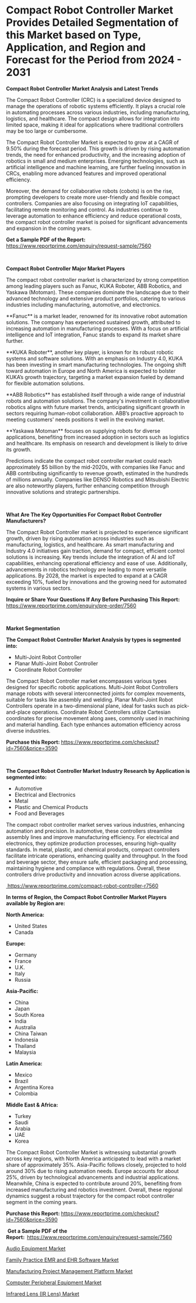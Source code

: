 <p><h1>Compact Robot Controller Market Provides Detailed Segmentation of this Market based on Type, Application, and Region and Forecast for the Period from 2024 - 2031</h1></p><p><strong>Compact Robot Controller Market Analysis and Latest Trends</strong></p>
<p><p>The Compact Robot Controller (CRC) is a specialized device designed to manage the operations of robotic systems efficiently. It plays a crucial role in automating processes across various industries, including manufacturing, logistics, and healthcare. The compact design allows for integration into limited space, making it ideal for applications where traditional controllers may be too large or cumbersome.</p><p>The Compact Robot Controller Market is expected to grow at a CAGR of 9.50% during the forecast period. This growth is driven by rising automation trends, the need for enhanced productivity, and the increasing adoption of robotics in small and medium enterprises. Emerging technologies, such as artificial intelligence and machine learning, are further fueling innovation in CRCs, enabling more advanced features and improved operational efficiency.</p><p>Moreover, the demand for collaborative robots (cobots) is on the rise, prompting developers to create more user-friendly and flexible compact controllers. Companies are also focusing on integrating IoT capabilities, facilitating remote monitoring and control. As industries continue to leverage automation to enhance efficiency and reduce operational costs, the compact robot controller market is poised for significant advancements and expansion in the coming years.</p></p>
<p><strong>Get a Sample PDF of the Report:&nbsp;</strong> <a href="https://www.reportprime.com/enquiry/request-sample/7560?utm_campaign=1126&utm_medium=2&utm_source=Github&utm_content=ia&utm_term=28112024&utm_id=compact-robot-controller">https://www.reportprime.com/enquiry/request-sample/7560</a></p>
<p>&nbsp;</p>
<p><strong>Compact Robot Controller Major Market Players</strong></p>
<p><p>The compact robot controller market is characterized by strong competition among leading players such as Fanuc, KUKA Roboter, ABB Robotics, and Yaskawa (Motoman). These companies dominate the landscape due to their advanced technology and extensive product portfolios, catering to various industries including manufacturing, automotive, and electronics.</p><p>**Fanuc** is a market leader, renowned for its innovative robot automation solutions. The company has experienced sustained growth, attributed to increasing automation in manufacturing processes. With a focus on artificial intelligence and IoT integration, Fanuc stands to expand its market share further.</p><p>**KUKA Roboter**, another key player, is known for its robust robotic systems and software solutions. With an emphasis on Industry 4.0, KUKA has been investing in smart manufacturing technologies. The ongoing shift toward automation in Europe and North America is expected to bolster KUKA’s growth trajectory, targeting a market expansion fueled by demand for flexible automation solutions.</p><p>**ABB Robotics** has established itself through a wide range of industrial robots and automation solutions. The company's investment in collaborative robotics aligns with future market trends, anticipating significant growth in sectors requiring human-robot collaboration. ABB’s proactive approach to meeting customers' needs positions it well in the evolving market.</p><p>**Yaskawa Motoman** focuses on supplying robots for diverse applications, benefiting from increased adoption in sectors such as logistics and healthcare. Its emphasis on research and development is likely to drive its growth.</p><p>Predictions indicate the compact robot controller market could reach approximately $5 billion by the mid-2020s, with companies like Fanuc and ABB contributing significantly to revenue growth, estimated in the hundreds of millions annually. Companies like DENSO Robotics and Mitsubishi Electric are also noteworthy players, further enhancing competition through innovative solutions and strategic partnerships.</p></p>
<p>&nbsp;</p>
<p><strong>What Are The Key Opportunities For Compact Robot Controller Manufacturers?</strong></p>
<p><p>The Compact Robot Controller market is projected to experience significant growth, driven by rising automation across industries such as manufacturing, logistics, and healthcare. As smart manufacturing and Industry 4.0 initiatives gain traction, demand for compact, efficient control solutions is increasing. Key trends include the integration of AI and IoT capabilities, enhancing operational efficiency and ease of use. Additionally, advancements in robotics technology are leading to more versatile applications. By 2028, the market is expected to expand at a CAGR exceeding 10%, fueled by innovations and the growing need for automated systems in various sectors.</p></p>
<p><strong>Inquire or Share Your Questions If Any Before Purchasing This Report:</strong> <a href="https://www.reportprime.com/enquiry/pre-order/7560?utm_campaign=1126&utm_medium=2&utm_source=Github&utm_content=ia&utm_term=28112024&utm_id=compact-robot-controller">https://www.reportprime.com/enquiry/pre-order/7560</a></p>
<p>&nbsp;</p>
<p><strong>Market Segmentation</strong></p>
<p><strong>The Compact Robot Controller Market Analysis by types is segmented into:</strong></p>
<p><ul><li>Multi-Joint Robot Controller</li><li>Planar Multi-Joint Robot Controller</li><li>Coordinate Robot Controller</li></ul></p>
<p><p>The Compact Robot Controller market encompasses various types designed for specific robotic applications. Multi-Joint Robot Controllers manage robots with several interconnected joints for complex movements, suitable for tasks like assembly and welding. Planar Multi-Joint Robot Controllers operate in a two-dimensional plane, ideal for tasks such as pick-and-place operations. Coordinate Robot Controllers utilize Cartesian coordinates for precise movement along axes, commonly used in machining and material handling. Each type enhances automation efficiency across diverse industries.</p></p>
<p><strong>Purchase this Report:&nbsp;</strong><a href="https://www.reportprime.com/checkout?id=7560&price=3590&utm_campaign=1126&utm_medium=2&utm_source=Github&utm_content=ia&utm_term=28112024&utm_id=compact-robot-controller">https://www.reportprime.com/checkout?id=7560&price=3590</a></p>
<p>&nbsp;</p>
<p><strong>The Compact Robot Controller Market Industry Research by Application is segmented into:</strong></p>
<p><ul><li>Automotive</li><li>Electrical and Electronics</li><li>Metal</li><li>Plastic and Chemical Products</li><li>Food and Beverages</li></ul></p>
<p><p>The compact robot controller market serves various industries, enhancing automation and precision. In automotive, these controllers streamline assembly lines and improve manufacturing efficiency. For electrical and electronics, they optimize production processes, ensuring high-quality standards. In metal, plastic, and chemical products, compact controllers facilitate intricate operations, enhancing quality and throughput. In the food and beverage sector, they ensure safe, efficient packaging and processing, maintaining hygiene and compliance with regulations. Overall, these controllers drive productivity and innovation across diverse applications.</p></p>
<p><a href="https://www.reportprime.com/compact-robot-controller-r7560?utm_campaign=1126&utm_medium=2&utm_source=Github&utm_content=ia&utm_term=28112024&utm_id=compact-robot-controller">&nbsp;https://www.reportprime.com/compact-robot-controller-r7560</a></p>
<p><strong>In terms of Region, the Compact Robot Controller Market Players available by Region are:</strong></p>
<p>
    <p> <strong> North America: </strong>
        <ul>
            <li>United States</li>
            <li>Canada</li>
        </ul>
        </p> 
    <p> <strong> Europe: </strong>
        <ul>
            <li>Germany</li>
            <li>France</li>
            <li>U.K.</li>
            <li>Italy</li>
            <li>Russia</li>
        </ul>
        </p> 
    <p> <strong> Asia-Pacific: </strong>
        <ul>
            <li>China</li>
            <li>Japan</li>
            <li>South Korea</li>
            <li>India</li>
            <li>Australia</li>
            <li>China Taiwan</li>
            <li>Indonesia</li>
            <li>Thailand</li>
            <li>Malaysia</li>
        </ul>
        </p> 
    <p> <strong> Latin America: </strong>
        <ul>
            <li>Mexico</li>
            <li>Brazil</li>
            <li>Argentina Korea</li>
            <li>Colombia</li>
        </ul>
        </p> 
    <p> <strong> Middle East & Africa: </strong>
        <ul>
            <li>Turkey</li>
            <li>Saudi</li>
            <li>Arabia</li>
            <li>UAE</li>
            <li>Korea</li>
        </ul>
    </p>
    </p>
<p><p>The Compact Robot Controller Market is witnessing substantial growth across key regions, with North America anticipated to lead with a market share of approximately 35%. Asia-Pacific follows closely, projected to hold around 30% due to rising automation needs. Europe accounts for about 25%, driven by technological advancements and industrial applications. Meanwhile, China is expected to contribute around 20%, benefiting from increased manufacturing and robotics investment. Overall, these regional dynamics suggest a robust trajectory for the compact robot controller segment in the coming years.</p></p>
<p><strong>Purchase this Report: </strong><a href="https://www.reportprime.com/checkout?id=7560&price=3590&utm_campaign=1126&utm_medium=2&utm_source=Github&utm_content=ia&utm_term=28112024&utm_id=compact-robot-controller">https://www.reportprime.com/checkout?id=7560&price=3590</a></p>
<p>&nbsp;<strong>Get a Sample PDF of the Report:&nbsp;&nbsp;</strong><a href="https://www.reportprime.com/enquiry/request-sample/7560?utm_campaign=1126&utm_medium=2&utm_source=Github&utm_content=ia&utm_term=28112024&utm_id=compact-robot-controller">https://www.reportprime.com/enquiry/request-sample/7560</a></p>
<p><strong></strong></p>
<p><p><a href="https://www.linkedin.com/pulse/audio-equipment-market-report-projected-145-from-2024-2031-vjw7e?utm_campaign=1126&utm_medium=2&utm_source=Github&utm_content=ia&utm_term=28112024&utm_id=compact-robot-controller">Audio Equipment Market</a></p><p><a href="https://issuu.com/reportprime-2/docs/family-practice-emr-and-ehr-softwar_f1aac233891d15?utm_campaign=1126&utm_medium=2&utm_source=Github&utm_content=ia&utm_term=28112024&utm_id=compact-robot-controller">Family Practice EMR and EHR Software Market</a></p><p><a href="https://issuu.com/reportprime-2/docs/manufacturing-project-management-pl_20e9351704cbbc?utm_campaign=1126&utm_medium=2&utm_source=Github&utm_content=ia&utm_term=28112024&utm_id=compact-robot-controller">Manufacturing Project Management Platform Market</a></p><p><a href="https://www.linkedin.com/pulse/computer-peripheral-equipment-market-trends-growth-outlook-4rm1c?utm_campaign=1126&utm_medium=2&utm_source=Github&utm_content=ia&utm_term=28112024&utm_id=compact-robot-controller">Computer Peripheral Equipment Market</a></p><p><a href="https://github.com/gdfhhhj/Market-Research-Report-List-6/blob/main/infrared-lens-ir-lens-market.md?utm_campaign=1126&utm_medium=2&utm_source=Github&utm_content=ia&utm_term=28112024&utm_id=compact-robot-controller">Infrared Lens (IR Lens) Market</a></p></p>